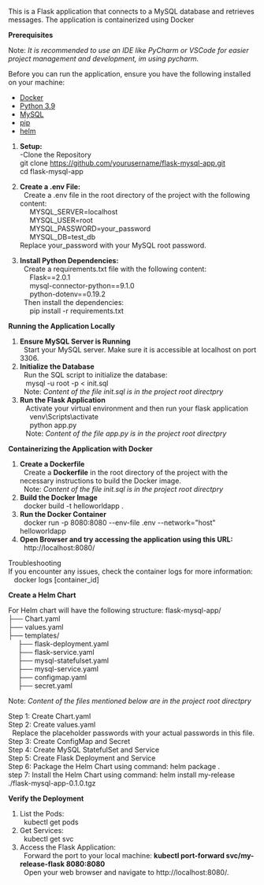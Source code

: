 This is a Flask application that connects to a MySQL database and retrieves messages. The application is containerized using Docker

****Prerequisites****

Note: *It is recommended to use an IDE like PyCharm or VSCode for easier project management and development, im using pycharm.*

Before you can run the application, ensure you have the following installed on your machine:

- [Docker](https://www.docker.com/get-started)
- [Python 3.9](https://www.python.org/downloads/)
- [MySQL](https://dev.mysql.com/downloads/mysql/)
- [pip](https://pip.pypa.io/en/stable/installation/)
- [helm](https://helm.sh/docs/helm/helm_install/)

1. **Setup:**  
-Clone the Repository  
   git clone https://github.com/yourusername/flask-mysql-app.git  
   cd flask-mysql-app
2. **Create a .env File:**  
    &nbsp;&nbsp;Create a .env file in the root directory of the project with the following content:  
     &nbsp;&nbsp;&nbsp;&nbsp;&nbsp;MYSQL_SERVER=localhost  
     &nbsp;&nbsp;&nbsp;&nbsp;&nbsp;MYSQL_USER=root  
     &nbsp;&nbsp;&nbsp;&nbsp;&nbsp;MYSQL_PASSWORD=your_password  
     &nbsp;&nbsp;&nbsp;&nbsp;&nbsp;MYSQL_DB=test_db  
Replace your_password with your MySQL root password.  
 
4. **Install Python Dependencies:**  
   &nbsp;&nbsp;Create a requirements.txt file with the following content:  
      &nbsp;&nbsp;&nbsp;&nbsp;&nbsp;Flask==2.0.1  
      &nbsp;&nbsp;&nbsp;&nbsp;&nbsp;mysql-connector-python==9.1.0  
      &nbsp;&nbsp;&nbsp;&nbsp;&nbsp;python-dotenv==0.19.2  
    &nbsp;&nbsp;Then install the dependencies:  
      &nbsp;&nbsp;&nbsp;&nbsp;&nbsp;pip install -r requirements.txt  

******Running the Application Locally******

1. **Ensure MySQL Server is Running**  
    &nbsp;&nbsp;Start your MySQL server. Make sure it is accessible at localhost on port 3306.  
2. **Initialize the Database**  
    &nbsp;&nbsp;Run the SQL script to initialize the database:  
    &nbsp;&nbsp;&nbsp;mysql -u root -p < init.sql  
    &nbsp;&nbsp;Note: _Content of the file init.sql is in the project root directpry_
4. **Run the Flask Application**  
   &nbsp;&nbsp;&nbsp;Activate your virtual environment and then run your flask application  
   &nbsp;&nbsp;&nbsp;&nbsp;&nbsp;venv\Scripts\activate  
   &nbsp;&nbsp;&nbsp;&nbsp;&nbsp;python app.py  
   &nbsp;&nbsp;&nbsp;Note: _Content of the file app.py is in the project root directpry_

****Containerizing the Application with Docker****
1. **Create a Dockerfile**  
    &nbsp;&nbsp;Create a **Dockerfile** in the root directory of the project with the necessary instructions to build the Docker image.  
    &nbsp;&nbsp;Note: _Content of the file init.sql is in the project root directpry_
3. **Build the Docker Image**  
    &nbsp;&nbsp;docker build -t helloworldapp .
4. **Run the Docker Container**  
    &nbsp;&nbsp;docker run -p 8080:8080 --env-file .env  --network="host" helloworldapp
5. **Open Browser and try accessing the application using this URL:**  
    &nbsp;&nbsp;http://localhost:8080/

Troubleshooting  
If you encounter any issues, check the container logs for more information:  
&nbsp;&nbsp;&nbsp;docker logs [container_id]

****Create a Helm Chart****

For Helm chart will have the following structure:
flask-mysql-app/  
  ├── Chart.yaml  
  ├── values.yaml  
  ├── templates/  
     &nbsp;&nbsp;&nbsp;&nbsp;&nbsp;├── flask-deployment.yaml  
     &nbsp;&nbsp;&nbsp;&nbsp;&nbsp;├── flask-service.yaml  
     &nbsp;&nbsp;&nbsp;&nbsp;&nbsp;├── mysql-statefulset.yaml  
     &nbsp;&nbsp;&nbsp;&nbsp;&nbsp;├── mysql-service.yaml  
     &nbsp;&nbsp;&nbsp;&nbsp;&nbsp;├── configmap.yaml  
     &nbsp;&nbsp;&nbsp;&nbsp;&nbsp;├── secret.yaml  

Note: _Content of the files mentioned below are in the project root directpry_  

Step 1: Create Chart.yaml  
Step 2: Create values.yaml  
    &nbsp;&nbsp;Replace the placeholder passwords with your actual passwords in this file.  
Step 3: Create ConfigMap and Secret  
Step 4: Create MySQL StatefulSet and Service  
Step 5: Create Flask Deployment and Service  
Step 6: Package the Helm Chart using command: helm package .  
step 7: Install the Helm Chart using command: helm install my-release ./flask-mysql-app-0.1.0.tgz  

**Verify the Deployment**    
1. List the Pods:  
    &nbsp;&nbsp;kubectl get pods  
2. Get Services:  
    &nbsp;&nbsp;kubectl get svc  
3. Access the Flask Application:  
    &nbsp;&nbsp;Forward the port to your local machine: **kubectl port-forward svc/my-release-flask 8080:8080**  
    &nbsp;&nbsp;Open your web browser and navigate to http://localhost:8080/.

